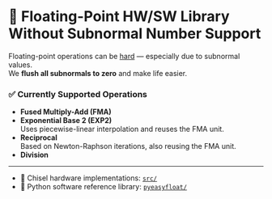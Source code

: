 # 🧮 Floating-Point HW/SW Library Without Subnormal Number Support

Floating-point operations can be [hard](https://github.com/ucb-bar/berkeley-hardfloat) — especially due to subnormal values.  
We **flush all subnormals to zero** and make life easier.

### ✅ Currently Supported Operations

- **Fused Multiply-Add (FMA)**
- **Exponential Base 2 (EXP2)**  
  Uses piecewise-linear interpolation and reuses the FMA unit.
- **Reciprocal**  
  Based on Newton-Raphson iterations, also reusing the FMA unit.
- **Division**

---

- 🔧 Chisel hardware implementations: [`src/`](src/)  
- 🐍 Python software reference library: [`pyeasyfloat/`](pyeasyfloat/)
